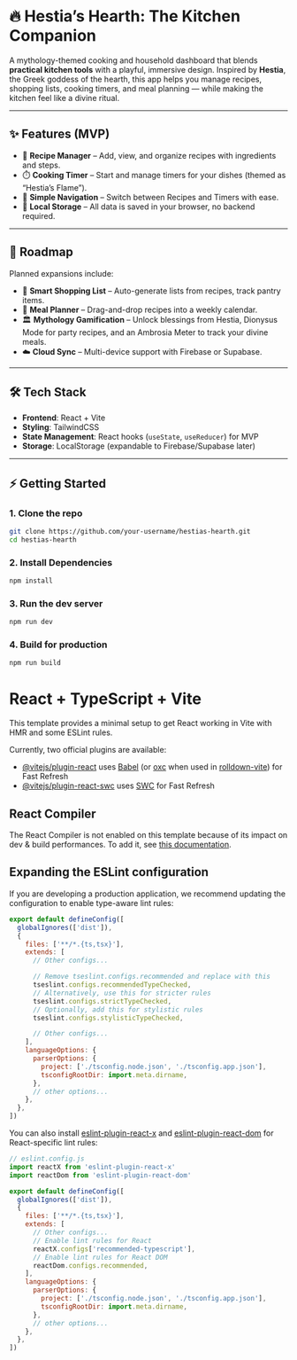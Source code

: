 # 🔥 Hestia’s Hearth: The Kitchen Companion

A mythology-themed cooking and household dashboard that blends **practical kitchen tools** with a playful, immersive design. Inspired by **Hestia**, the Greek goddess of the hearth, this app helps you manage recipes, shopping lists, cooking timers, and meal planning — while making the kitchen feel like a divine ritual.

---

## ✨ Features (MVP)
- 📖 **Recipe Manager** – Add, view, and organize recipes with ingredients and steps.
- ⏱️ **Cooking Timer** – Start and manage timers for your dishes (themed as “Hestia’s Flame”).
- 🧭 **Simple Navigation** – Switch between Recipes and Timers with ease.
- 💾 **Local Storage** – All data is saved in your browser, no backend required.

---

## 🚀 Roadmap
Planned expansions include:
- 🛒 **Smart Shopping List** – Auto-generate lists from recipes, track pantry items.
- 📅 **Meal Planner** – Drag-and-drop recipes into a weekly calendar.
- 🏛️ **Mythology Gamification** – Unlock blessings from Hestia, Dionysus Mode for party recipes, and an Ambrosia Meter to track your divine meals.
- ☁️ **Cloud Sync** – Multi-device support with Firebase or Supabase.

---

## 🛠️ Tech Stack
- **Frontend**: React + Vite
- **Styling**: TailwindCSS
- **State Management**: React hooks (`useState`, `useReducer`) for MVP
- **Storage**: LocalStorage (expandable to Firebase/Supabase later)

---

## ⚡ Getting Started

### 1. Clone the repo
```bash
git clone https://github.com/your-username/hestias-hearth.git
cd hestias-hearth
```
### 2. Install Dependencies
```bash
npm install
```

### 3. Run the dev server
```bash
npm run dev
```

### 4. Build for production
```bash
npm run build
```

# React + TypeScript + Vite

This template provides a minimal setup to get React working in Vite with HMR and some ESLint rules.

Currently, two official plugins are available:

- [@vitejs/plugin-react](https://github.com/vitejs/vite-plugin-react/blob/main/packages/plugin-react) uses [Babel](https://babeljs.io/) (or [oxc](https://oxc.rs) when used in [rolldown-vite](https://vite.dev/guide/rolldown)) for Fast Refresh
- [@vitejs/plugin-react-swc](https://github.com/vitejs/vite-plugin-react/blob/main/packages/plugin-react-swc) uses [SWC](https://swc.rs/) for Fast Refresh

## React Compiler

The React Compiler is not enabled on this template because of its impact on dev & build performances. To add it, see [this documentation](https://react.dev/learn/react-compiler/installation).

## Expanding the ESLint configuration

If you are developing a production application, we recommend updating the configuration to enable type-aware lint rules:

```js
export default defineConfig([
  globalIgnores(['dist']),
  {
    files: ['**/*.{ts,tsx}'],
    extends: [
      // Other configs...

      // Remove tseslint.configs.recommended and replace with this
      tseslint.configs.recommendedTypeChecked,
      // Alternatively, use this for stricter rules
      tseslint.configs.strictTypeChecked,
      // Optionally, add this for stylistic rules
      tseslint.configs.stylisticTypeChecked,

      // Other configs...
    ],
    languageOptions: {
      parserOptions: {
        project: ['./tsconfig.node.json', './tsconfig.app.json'],
        tsconfigRootDir: import.meta.dirname,
      },
      // other options...
    },
  },
])
```

You can also install [eslint-plugin-react-x](https://github.com/Rel1cx/eslint-react/tree/main/packages/plugins/eslint-plugin-react-x) and [eslint-plugin-react-dom](https://github.com/Rel1cx/eslint-react/tree/main/packages/plugins/eslint-plugin-react-dom) for React-specific lint rules:

```js
// eslint.config.js
import reactX from 'eslint-plugin-react-x'
import reactDom from 'eslint-plugin-react-dom'

export default defineConfig([
  globalIgnores(['dist']),
  {
    files: ['**/*.{ts,tsx}'],
    extends: [
      // Other configs...
      // Enable lint rules for React
      reactX.configs['recommended-typescript'],
      // Enable lint rules for React DOM
      reactDom.configs.recommended,
    ],
    languageOptions: {
      parserOptions: {
        project: ['./tsconfig.node.json', './tsconfig.app.json'],
        tsconfigRootDir: import.meta.dirname,
      },
      // other options...
    },
  },
])
```
